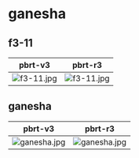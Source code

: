 # ganesha
## f3-11
|pbrt-v3|pbrt-r3|
|---|---|
|![f3-11.jpg](../v3/ganesha/f3-11.jpg)|![f3-11.jpg](../r3/ganesha/f3-11.jpg)|
## ganesha
|pbrt-v3|pbrt-r3|
|---|---|
|![ganesha.jpg](../v3/ganesha/ganesha.jpg)|![ganesha.jpg](../r3/ganesha/ganesha.jpg)|
